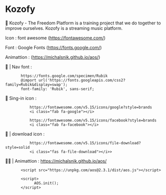 # Kozofy
📀 Kozofy - The Freedom Platform is a training project that we do together to improve ourselves. Kozofy is a streaming music platform.



Icon : font awesome 
(https://fontawesome.com/)

Font : Google Fonts 
(https://fonts.google.com/)

Animattion : 
(https://michalsnik.github.io/aos/)

🍇 | Nav font : 

           https://fonts.google.com/specimen/Rubik
           @import url('https://fonts.googleapis.com/css2?family=Rubik&display=swap');
           font-family: 'Rubik', sans-serif;

🥞 Sing-in icon :

               https://fontawesome.com/v5.15/icons/google?style=brands
               <i class="fab fa-google"></i>
               
               https://fontawesome.com/v5.15/icons/facebook?style=brands
               <i class="fab fa-facebook"></i>

🍹 | download icon : 

               https://fontawesome.com/v5.15/icons/file-download?style=solid
               <i class="fas fa-file-download"></i>>
               
👯‍♀️ | Animattion : https://michalsnik.github.io/aos/

           <script src="https://unpkg.com/aos@2.3.1/dist/aos.js"></script>

           <script>
                 AOS.init();
           </script>
